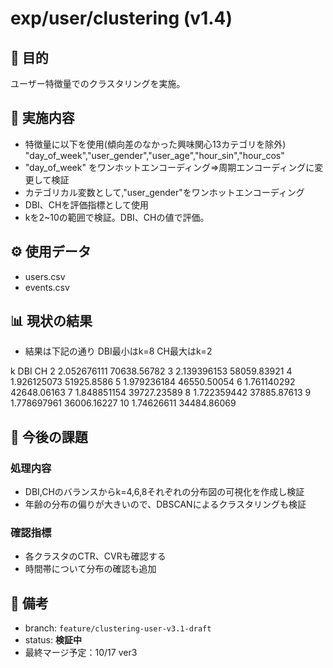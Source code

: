 # exp/user/clustering (v1.4)

## 🧭 目的
ユーザー特徴量でのクラスタリングを実施。

## 🔄 実施内容
- 特徴量に以下を使用(傾向差のなかった興味関心13カテゴリを除外)
"day_of_week","user_gender","user_age","hour_sin","hour_cos"
- "day_of_week" をワンホットエンコーディング⇒周期エンコーディングに変更して検証
- カテゴリカル変数として,"user_gender"をワンホットエンコーディング
- DBI、CHを評価指標として使用
- kを2~10の範囲で検証。DBI、CHの値で評価。

## ⚙️ 使用データ
- users.csv
- events.csv

## 📊 現状の結果
- 結果は下記の通り
DBI最小はk=8
CH最大はk=2

k	DBI	CH
2	2.052676111	70638.56782
3	2.139396153	58059.83921
4	1.926125073	51925.8586
5	1.979236184	46550.50054
6	1.761140292	42648.06163
7	1.848851154	39727.23589
8	1.722359442	37885.87613
9	1.778697961	36006.16227
10	1.74626611	34484.86069


## 🚧 今後の課題
### 処理内容
- DBI,CHのバランスからk=4,6,8それぞれの分布図の可視化を作成し検証
- 年齢の分布の偏りが大きいので、DBSCANによるクラスタリングも検証

### 確認指標
- 各クラスタのCTR、CVRも確認する
- 時間帯について分布の確認も追加 

## 📝 備考
- branch: `feature/clustering-user-v3.1-draft`
- status: **検証中**
- 最終マージ予定：10/17 ver3